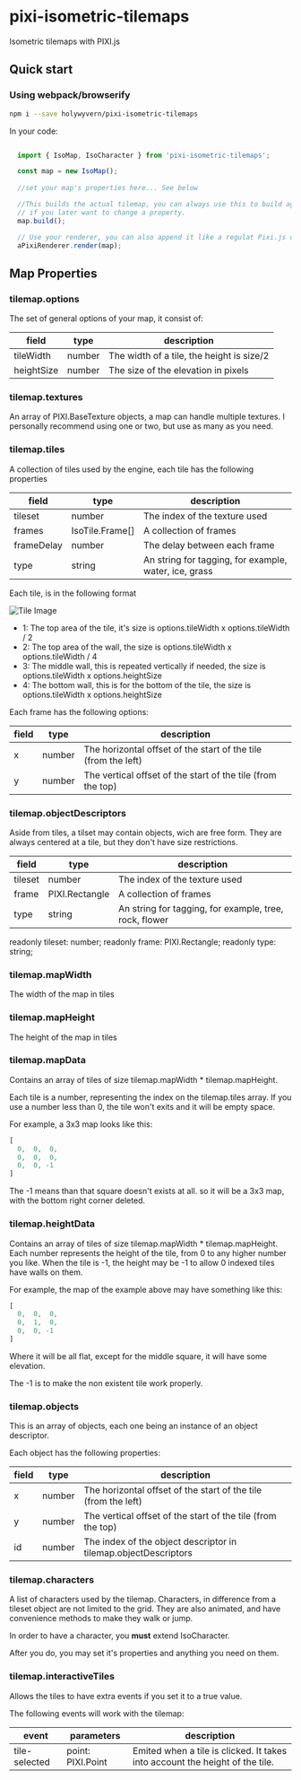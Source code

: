 # pixi-isometric-tilemaps
Isometric tilemaps with PIXI.js

## Quick start

### Using webpack/browserify

```sh
npm i --save holywyvern/pixi-isometric-tilemaps
```

In your code:

```js

  import { IsoMap, IsoCharacter } from 'pixi-isometric-tilemaps';

  const map = new IsoMap();
  
  //set your map's properties here... See below

  //This builds the actual tilemap, you can always use this to build again
  // if you later want to change a property.
  map.build();

  // Use your renderer, you can also append it like a regulat Pixi.js object.
  aPixiRenderer.render(map);

```

## Map Properties

### tilemap.options

The set of general options of your map, it consist of:

|   field    |  type  |              description                  |
|------------|--------|-------------------------------------------|
| tileWidth  | number | The width of a tile, the height is size/2 |
| heightSize | number | The size of the elevation in pixels       |

### tilemap.textures

An array of PIXI.BaseTexture objects, a map can handle multiple textures.
I personally recommend using one or two, but use as many as you need.


### tilemap.tiles

A collection of tiles used by the engine, each tile has the following properties


|   field    |  type           |              description                              |
|------------|-----------------|-------------------------------------------------------|
| tileset    | number          | The index of the texture used                         |
| frames     | IsoTile.Frame[] | A collection of frames                                |
| frameDelay | number          | The delay between each frame                          |
| type       | string          | An string for tagging, for example, water, ice, grass |

Each tile, is in the following format

![Tile Image](http://i.imgur.com/5CAHEZX.png)

 * 1: The top area of the tile, it's size is options.tileWidth x options.tileWidth / 2
 * 2: The top area of the wall, the size is  options.tileWidth x options.tileWidth / 4
 * 3: The middle wall, this is repeated vertically if needed, the size is options.tileWidth x options.heightSize
 * 4: The bottom wall, this is for the bottom of the tile, the size is options.tileWidth x options.heightSize

Each frame has the following options:

| field |  type  |              description                                       |
|-------|--------|----------------------------------------------------------------|
| x     | number | The horizontal offset of the start of the tile (from the left) |
| y     | number | The vertical offset of the start of the tile (from the top)    |


### tilemap.objectDescriptors

Aside from tiles, a tilset may contain objects, wich are free form.
They are always centered at a tile, but they don't have size restrictions.

|   field    |  type           |              description                               |
|------------|-----------------|--------------------------------------------------------|
| tileset    | number          | The index of the texture used                          |
| frame      | PIXI.Rectangle  | A collection of frames                                 |
| type       | string          | An string for tagging, for example, tree, rock, flower |

  readonly tileset:    number;
  readonly frame:      PIXI.Rectangle;
  readonly type:       string;

### tilemap.mapWidth

The width of the map in tiles

### tilemap.mapHeight

The height of the map in tiles

### tilemap.mapData

Contains an array of tiles of size tilemap.mapWidth * tilemap.mapHeight.

Each tile is a number, representing the index on the tilemap.tiles array.
If you use a number less than 0, the tile won't exits and it will be empty space.

For example, a 3x3 map looks like this:

```js
[
  0,  0,  0,
  0,  0,  0,
  0,  0, -1
]
```

The -1 means than that square doesn't exists at all. so it will be a 3x3 map, with the bottom right
corner deleted.


### tilemap.heightData

Contains an array of tiles of size tilemap.mapWidth * tilemap.mapHeight.
Each number represents the height of the tile, from 0 to any higher number you like.
When the tile is -1, the height may be -1 to allow 0 indexed tiles have walls on them.

For example, the map of the example above may have something like this:

```js
[
  0,  0,  0,
  0,  1,  0,
  0,  0, -1
]
```

Where it will be all flat, except for the middle square, it will have some elevation.

The -1 is to make the non existent tile work properly.

### tilemap.objects 

This is an array of objects, each one being an instance of an object descriptor.

Each object has the following properties:

| field |  type  |              description                                        |
|-------|--------|-----------------------------------------------------------------|
| x     | number | The horizontal offset of the start of the tile (from the left)  |
| y     | number | The vertical offset of the start of the tile (from the top)     |
| id    | number | The index of the object descriptor in tilemap.objectDescriptors |

### tilemap.characters

A list of characters used by the tilemap.
Characters, in difference from a tileset object are not limited to the grid.
They are also animated, and have convenience methods to make they walk or jump.

In order to have a character, you **must** extend IsoCharacter.

After you do, you may set it's properties and anything you need on them.

### tilemap.interactiveTiles

Allows the tiles to have extra events if you set it to a true value.

The following events will work with the tilemap:

|     event     | parameters        |              description                                                      |
|---------------|-------------------|-------------------------------------------------------------------------------|
| tile-selected | point: PIXI.Point | Emited when a tile is clicked. It takes into account the height of the tile.  |


